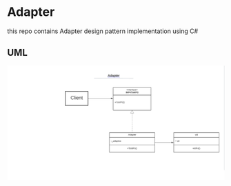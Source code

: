 # Adapter
this repo contains Adapter design pattern implementation using C#

## UML 
![uml](./AdapterUML.png)